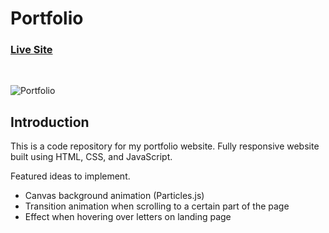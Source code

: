 # Portfolio

### [Live Site](https://calvinwang.me/)

</br >

![Portfolio](https://user-images.githubusercontent.com/76964814/143173256-d1694cbe-6221-42e7-8d1d-88d3f6acfa29.png)

## Introduction
This is a code repository for my portfolio website. Fully responsive website built using HTML, CSS, and JavaScript.

Featured ideas to implement.

- Canvas background animation (Particles.js)
- Transition animation when scrolling to a certain part of the page
- Effect when hovering over letters on landing page

<!-- Setup:
- run ```npm i && npm start``` for both client and server side to start the development server -->
